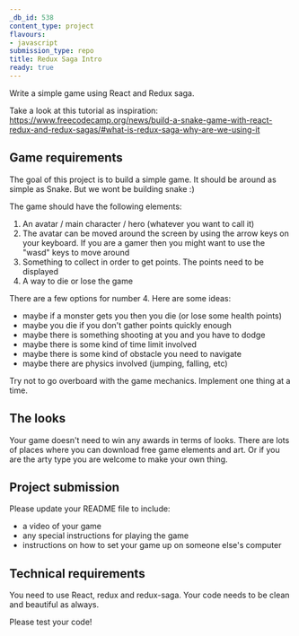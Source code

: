 ```yaml
---
_db_id: 538
content_type: project
flavours:
- javascript
submission_type: repo
title: Redux Saga Intro
ready: true
---
```


Write a simple game using React and Redux saga.

Take a look at this tutorial as inspiration: https://www.freecodecamp.org/news/build-a-snake-game-with-react-redux-and-redux-sagas/#what-is-redux-saga-why-are-we-using-it

## Game requirements

The goal of this project is to build a simple game. It should be around as simple as Snake. But we wont be building snake :)

The game should have the following elements:

1. An avatar / main character / hero (whatever you want to call it)
2. The avatar can be moved around the screen by using the arrow keys on your keyboard. If you are a gamer then you might want to use the "wasd" keys to move around
3. Something to collect in order to get points. The points need to be displayed
4. A way to die or lose the game

There are a few options for number 4. Here are some ideas:
- maybe if a monster gets you then you die (or lose some health points)
- maybe you die if you don't gather points quickly enough
- maybe there is something shooting at you and you have to dodge
- maybe there is some kind of time limit involved
- maybe there is some kind of obstacle you need to navigate
- maybe there are physics involved (jumping, falling, etc)

Try not to go overboard with the game mechanics. Implement one thing at a time.

## The looks

Your game doesn't need to win any awards in terms of looks. There are lots of places where you can download free game elements and art. Or if you are the arty type you are welcome to make your own thing.

## Project submission

Please update your README file to include:

- a video of your game
- any special instructions for playing the game
- instructions on how to set your game up on someone else's computer

## Technical requirements

You need to use React, redux and redux-saga. Your code needs to be clean and beautiful as always.

Please test your code!

